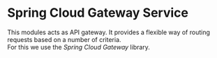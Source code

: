 # Spring Cloud Gateway Service

This modules acts as API gateway. It provides a flexible way of routing requests based on a number of criteria.  
For this we use the *Spring Cloud Gateway* library.
